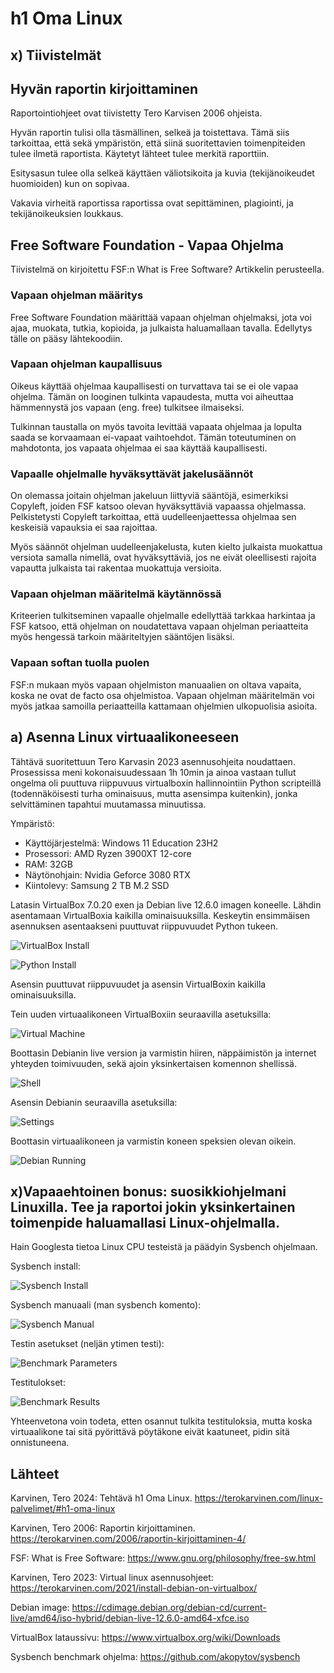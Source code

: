 # h1 Oma Linux

## x) Tiivistelmät

## Hyvän raportin kirjoittaminen
Raportointiohjeet ovat tiivistetty Tero Karvisen 2006 ohjeista.

Hyvän raportin tulisi olla täsmällinen, selkeä ja toistettava. Tämä siis tarkoittaa, että sekä ympäristön, että siinä suoritettavien toimenpiteiden tulee ilmetä raportista. Käytetyt lähteet tulee merkitä raporttiin.

Esitysasun tulee olla selkeä käyttäen väliotsikoita ja kuvia (tekijänoikeudet huomioiden) kun on sopivaa.

Vakavia virheitä raportissa raportissa ovat sepittäminen, plagiointi, ja tekijänoikeuksien loukkaus.

## Free Software Foundation - Vapaa Ohjelma
Tiivistelmä on kirjoitettu FSF:n What is Free Software? Artikkelin perusteella.

### Vapaan ohjelman määritys

Free Software Foundation määrittää vapaan ohjelman ohjelmaksi, jota voi ajaa, muokata, tutkia, kopioida, ja julkaista haluamallaan tavalla.
Edellytys tälle on pääsy lähtekoodiin.

### Vapaan ohjelman kaupallisuus

Oikeus käyttää ohjelmaa kaupallisesti on turvattava tai se ei ole vapaa ohjelma.
Tämän on looginen tulkinta vapaudesta, mutta voi aiheuttaa hämmennystä jos vapaan (eng. free) tulkitsee ilmaiseksi.

Tulkinnan taustalla on myös tavoita levittää vapaata ohjelmaa ja lopulta saada se korvaamaan ei-vapaat vaihtoehdot. Tämän toteutuminen on mahdotonta, jos vapaata ohjelmaa ei saa käyttää kaupallisesti.

### Vapaalle ohjelmalle hyväksyttävät jakelusäännöt
On olemassa joitain ohjelman jakeluun liittyviä sääntöjä, esimerkiksi Copyleft, joiden FSF katsoo olevan hyväksyttäviä vapaassa ohjelmassa.
Pelkistetysti Copyleft tarkoittaa, että uudelleenjaettessa ohjelmaa sen keskeisiä vapauksia ei saa rajoittaa.

Myös säännöt ohjelman uudelleenjakelusta, kuten kielto julkaista muokattua versiota samalla nimellä, ovat hyväksyttäviä, jos ne eivät oleellisesti rajoita vapautta julkaista tai rakentaa muokattuja versioita.

### Vapaan ohjelman määritelmä käytännössä
Kriteerien tulkitseminen vapaalle ohjelmalle edellyttää tarkkaa harkintaa ja  FSF katsoo, että ohjelman on noudatettava vapaan ohjelman periaatteita myös hengessä tarkoin määriteltyjen sääntöjen lisäksi.

### Vapaan softan tuolla puolen
FSF:n mukaan myös vapaan ohjelmiston manuaalien on oltava vapaita, koska ne ovat de facto osa ohjelmistoa.
Vapaan ohjelman määritelmän voi myös jatkaa samoilla periaatteilla kattamaan ohjelmien ulkopuolisia asioita.

## a) Asenna Linux virtuaalikoneeseen
Tähtävä suoritettuun Tero Karvasin 2023 asennusohjeita noudattaen. Prosessissa meni kokonaisuudessaan 1h 10min ja ainoa vastaan tullut ongelma oli puuttuva riippuvuus virtualboxin hallinnointiin Python scripteillä (todennäköisesti turha ominaisuus, mutta asensimpa kuitenkin), jonka selvittäminen tapahtui muutamassa minuutissa.

Ympäristö: 
- Käyttöjärjestelmä: Windows 11 Education 23H2
- Prosessori: AMD Ryzen 3900XT 12-core
- RAM: 32GB
- Näytönohjain: Nvidia Geforce 3080 RTX
- Kiintolevy: Samsung 2 TB M.2 SSD

Latasin VirtualBox 7.0.20 exen ja Debian live 12.6.0 imagen koneelle.
Lähdin asentamaan VirtualBoxia kaikilla ominaisuuksilla. Keskeytin ensimmäisen asennuksen asentaakseni puuttuvat riippuvuudet Python tukeen.

![VirtualBox Install](1_virtualbox_install.png)

![Python Install](2_python_install.png)

Asensin puuttuvat riippuvuudet ja asensin VirtualBoxin kaikilla ominaisuuksilla.

Tein uuden virtuaalikoneen VirtualBoxiin seuraavilla asetuksilla:

![Virtual Machine](3_virtual_machine.png)

Boottasin Debianin live version ja varmistin hiiren, näppäimistön ja internet yhteyden toimivuuden, sekä ajoin yksinkertaisen komennon shellissä.

![Shell](5_hello_debian.png)

Asensin Debianin seuraavilla asetuksilla:

![Settings](6_install_settings.png)

Boottasin virtuaalikoneen ja varmistin koneen speksien olevan oikein.

![Debian Running](8_debian_running.png)

## x)Vapaaehtoinen bonus: suosikkiohjelmani Linuxilla. Tee ja raportoi jokin yksinkertainen toimenpide haluamallasi Linux-ohjelmalla.

Hain Googlesta tietoa Linux CPU testeistä ja päädyin Sysbench ohjelmaan.

Sysbench install:

![Sysbench Install](h1_x1_sysbench_install.png)

Sysbench manuaali (man sysbench komento):

![Sysbench Manual](h1_x2_sysbench_manual.png)

Testin asetukset (neljän ytimen testi):

![Benchmark Parameters](h1_x3_benchmark_parameters.png)

Testitulokset:

![Benchmark Results](h1_x4_benchmark_results.png)

Yhteenvetona voin todeta, etten osannut tulkita testituloksia, mutta koska virtuaalikone tai sitä pyörittävä pöytäkone eivät kaatuneet, pidin sitä onnistuneena.


## Lähteet
Karvinen, Tero 2024: Tehtävä h1 Oma Linux. https://terokarvinen.com/linux-palvelimet/#h1-oma-linux

Karvinen, Tero 2006: Raportin kirjoittaminen. https://terokarvinen.com/2006/raportin-kirjoittaminen-4/

FSF: What is Free Software: https://www.gnu.org/philosophy/free-sw.html

Karvinen, Tero 2023: Virtual linux asennusohjeet: https://terokarvinen.com/2021/install-debian-on-virtualbox/

Debian image: https://cdimage.debian.org/debian-cd/current-live/amd64/iso-hybrid/debian-live-12.6.0-amd64-xfce.iso

VirtualBox lataussivu: https://www.virtualbox.org/wiki/Downloads

Sysbench benchmark ohjelma: https://github.com/akopytov/sysbench
